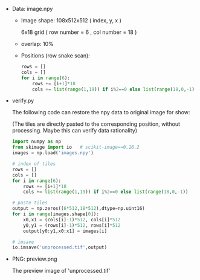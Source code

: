 - Data: image.npy

  - Image shape: 108x512x512        ( index, y, x )

    6x18 grid   ( row number = 6 ,  col number = 18 )

  - overlap: 10%

  - Positions (row snake scan):

    ```python
    rows = []
    cols = []
    for i in range(6):
        rows += [i+1]*18
        cols += list(range(1,19)) if i%2==0 else list(range(18,0,-1))
    ```



- verify.py

  The following code can restore the npy data to original image for show:

  (The tiles are directly pasted to the corresponding position, without processing. Maybe this can verify data rationality)

  ```python
  import numpy as np
  from skimage import io   # scikit-image==0.16.2
  images = np.load('images.npy')
  
  # index of tiles
  rows = []
  cols = []
  for i in range(6):
      rows += [i+1]*18
      cols += list(range(1,19)) if i%2==0 else list(range(18,0,-1))
  
  # paste tiles
  output = np.zeros((6*512,18*512),dtype=np.uint16)
  for i in range(images.shape[0]):
      x0,x1 = (cols[i]-1)*512, cols[i]*512
      y0,y1 = (rows[i]-1)*512, rows[i]*512
      output[y0:y1,x0:x1] = images[i]
  
  # imsave
  io.imsave('unprocessed.tif',output)	
  ```

- PNG: preview.png

  The preview image of 'unprocessed.tif'